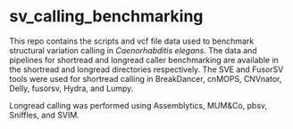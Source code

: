 # sv_calling_benchmarking

This repo contains the scripts and vcf file data used to benchmark structural variation calling in *Caenorhabditis elegans*. The data and pipelines for shortread and longread caller benchmarking are available in the shortread and longread directories respectively. The SVE and FusorSV tools were used for shortread calling in BreakDancer, cnMOPS, CNVnator, Delly, fusorsv, Hydra, and Lumpy. 

Longread calling was performed using Assemblytics, MUM&Co, pbsv, Sniffles, and SVIM.
